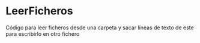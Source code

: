 # LeerFicheros
Código para leer ficheros desde una carpeta y sacar líneas de texto de este para escribirlo en otro fichero
